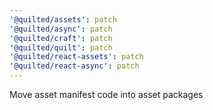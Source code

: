 ```yaml
---
'@quilted/assets': patch
'@quilted/async': patch
'@quilted/craft': patch
'@quilted/quilt': patch
'@quilted/react-assets': patch
'@quilted/react-async': patch
---
```


Move asset manifest code into asset packages
